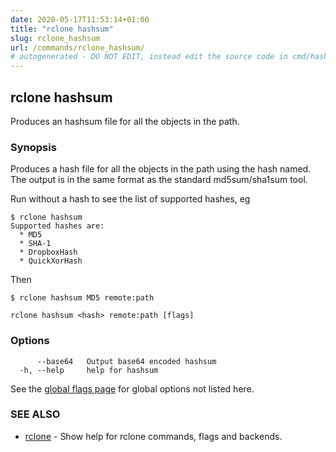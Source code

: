 ```yaml
---
date: 2020-05-17T11:53:14+01:00
title: "rclone hashsum"
slug: rclone_hashsum
url: /commands/rclone_hashsum/
# autogenerated - DO NOT EDIT, instead edit the source code in cmd/hashsum/ and as part of making a release run "make commanddocs"
---
```

## rclone hashsum

Produces an hashsum file for all the objects in the path.

### Synopsis


Produces a hash file for all the objects in the path using the hash
named.  The output is in the same format as the standard
md5sum/sha1sum tool.

Run without a hash to see the list of supported hashes, eg

    $ rclone hashsum
    Supported hashes are:
      * MD5
      * SHA-1
      * DropboxHash
      * QuickXorHash

Then

    $ rclone hashsum MD5 remote:path


```
rclone hashsum <hash> remote:path [flags]
```

### Options

```
      --base64   Output base64 encoded hashsum
  -h, --help     help for hashsum
```

See the [global flags page](/flags/) for global options not listed here.

### SEE ALSO

* [rclone](/commands/rclone/)	 - Show help for rclone commands, flags and backends.

